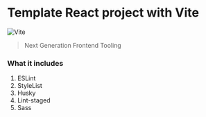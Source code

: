# Template React project with Vite

![Vite](https://vitejs.dev/logo.svg)

> Next Generation Frontend Tooling

### What it includes

1) ESLint
2) StyleList
4) Husky
5) Lint-staged
6) Sass
